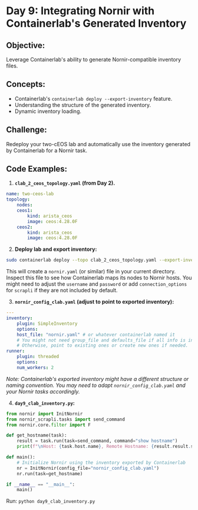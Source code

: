 # **Day 9: Integrating Nornir with Containerlab's Generated Inventory**

## **Objective:** 
Leverage Containerlab's ability to generate Nornir-compatible inventory files.

## **Concepts:**

* Containerlab's `containerlab deploy --export-inventory` feature.
* Understanding the structure of the generated inventory.
* Dynamic inventory loading.

## **Challenge:** 
Redeploy your two-cEOS lab and automatically use the inventory generated by Containerlab for a Nornir task.

## **Code Examples:**

1.  **`clab_2_ceos_topology.yaml` (from Day 2).**

```yaml
name: two-ceos-lab
topology:
    nodes:
    ceos1:
        kind: arista_ceos
        image: ceos:4.28.0F
    ceos2:
        kind: arista_ceos
        image: ceos:4.28.0F
```

2.  **Deploy lab and export inventory:**

```bash
sudo containerlab deploy --topo clab_2_ceos_topology.yaml --export-inventory
```

This will create a `nornir.yaml` (or similar) file in your current directory. Inspect this file to see how Containerlab maps its nodes to Nornir hosts. You might need to adjust the `username` and `password` or add `connection_options` for `scrapli` if they are not included by default.

3.  **`nornir_config_clab.yaml` (adjust to point to exported inventory):**

```yaml
---
inventory:
    plugin: SimpleInventory
    options:
    host_file: "nornir.yaml" # or whatever containerlab named it
    # You might not need group_file and defaults_file if all info is in nornir.yaml
    # Otherwise, point to existing ones or create new ones if needed.
runner:
    plugin: threaded
    options:
    num_workers: 2
```

*Note: Containerlab's exported inventory might have a different structure or naming convention. You may need to adapt `nornir_config_clab.yaml` and your Nornir tasks accordingly.*

4.  **`day9_clab_inventory.py`:**

```python
from nornir import InitNornir
from nornir_scrapli.tasks import send_command
from nornir.core.filter import F

def get_hostname(task):
    result = task.run(task=send_command, command="show hostname")
    print(f"\nHost: {task.host.name}, Remote Hostname: {result.result.strip()}")

def main():
    # Initialize Nornir using the inventory exported by Containerlab
    nr = InitNornir(config_file="nornir_config_clab.yaml")
    nr.run(task=get_hostname)

if __name__ == "__main__":
    main()
```

Run: `python day9_clab_inventory.py`

